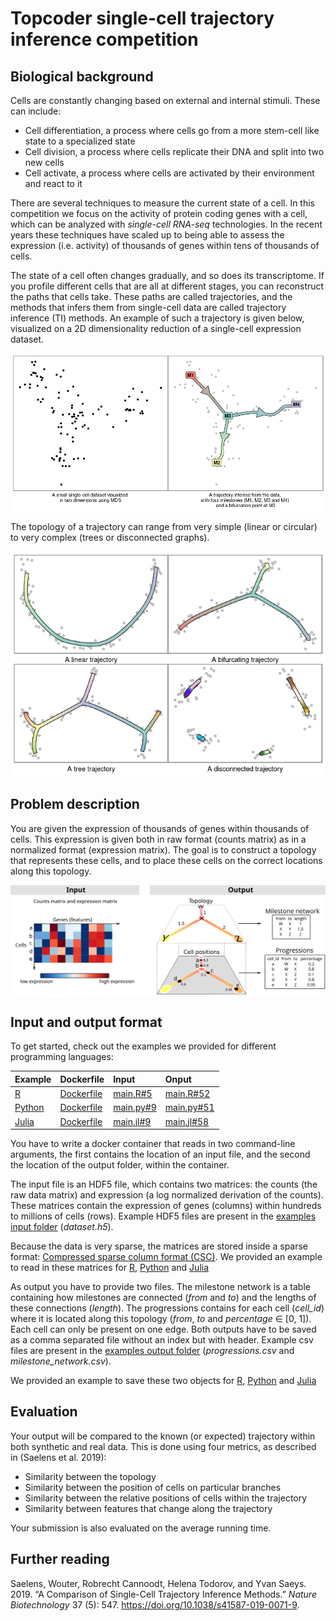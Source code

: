 Topcoder single-cell trajectory inference competition
================

## Biological background

Cells are constantly changing based on external and internal stimuli.
These can include:

  - Cell differentiation, a process where cells go from a more stem-cell
    like state to a specialized state
  - Cell division, a process where cells replicate their DNA and split
    into two new cells
  - Cell activate, a process where cells are activated by their
    environment and react to it

There are several techniques to measure the current state of a cell. In
this competition we focus on the activity of protein coding genes with a
cell, which can be analyzed with *single-cell RNA-seq* technologies. In
the recent years these techniques have scaled up to being able to assess
the expression (i.e. activity) of thousands of genes within tens of
thousands of cells.

The state of a cell often changes gradually, and so does its
transcriptome. If you profile different cells that are all at different
stages, you can reconstruct the paths that cells take. These paths are
called trajectories, and the methods that infers them from single-cell
data are called trajectory inference (TI) methods. An example of such a
trajectory is given below, visualized on a 2D dimensionality reduction
of a single-cell expression dataset.

![](description_files/figure-gfm/unnamed-chunk-2-1.png)<!-- -->

The topology of a trajectory can range from very simple (linear or
circular) to very complex (trees or disconnected graphs).

![](description_files/figure-gfm/unnamed-chunk-3-1.png)<!-- -->

## Problem description

You are given the expression of thousands of genes within thousands of
cells. This expression is given both in raw format (counts matrix) as in
a normalized format (expression matrix). The goal is to construct a
topology that represents these cells, and to place these cells on the
correct locations along this topology.

![](img/input_output.svg)

## Input and output format

To get started, check out the examples we provided for different
programming
languages:

| Example                                | Dockerfile                                            | Input                                                | Onput                                                  |
| :------------------------------------- | :---------------------------------------------------- | :--------------------------------------------------- | :----------------------------------------------------- |
| [R](../containers/methods/r)           | [Dockerfile](../containers/methods/r/Dockerfile)      | [main.R\#5](../containers/methods/r/main.R#5)        | [main.R\#52](../containers/methods/r/main.R#52)        |
| [Python](../containers/methods/python) | [Dockerfile](../containers/methods/python/Dockerfile) | [main.py\#9](../containers/methods/python/main.py#9) | [main.py\#51](../containers/methods/python/main.py#51) |
| [Julia](../containers/methods/julia)   | [Dockerfile](../containers/methods/julia/Dockerfile)  | [main.jl\#9](../containers/methods/julia/main.jl#9)  | [main.jl\#58](../containers/methods/julia/main.jl#58)  |

You have to write a docker container that reads in two command-line
arguments, the first contains the location of an input file, and the
second the location of the output folder, within the container.

The input file is an HDF5 file, which contains two matrices: the counts
(the raw data matrix) and expression (a log normalized derivation of the
counts). These matrices contain the expression of genes (columns) within
hundreds to millions of cells (rows). Example HDF5 files are present in
the [examples input folder](../examples/input) (*dataset.h5*).

Because the data is very sparse, the matrices are stored inside a sparse
format: [Compressed sparse column format
(CSC)](https://en.wikipedia.org/wiki/Sparse_matrix#Compressed_sparse_column_\(CSC_or_CCS\)).
We provided an example to read in these matrices for
[R](../containers/methods/r/main.R#5),
[Python](../containers/methods/python/main.py#9) and
[Julia](../containers/methods/julia/main.jl#9)

As output you have to provide two files. The milestone network is a
table containing how milestones are connected (*from* and *to*) and the
lengths of these connections (*length*). The progressions contains for
each cell (*cell\_id*) where it is located along this topology (*from*,
*to* and *percentage* ∈ \[0, 1\]). Each cell can only be present on one
edge. Both outputs have to be saved as a comma separated file without an
index but with header. Example csv files are present in the [examples
output folder](../examples/output) (*progressions.csv* and
*milestone\_network.csv*).

We provided an example to save these two objects for
[R](../containers/methods/r/main.R#5),
[Python](../containers/methods/python/main.py#9) and
[Julia](../containers/methods/julia/main.jl#9)

## Evaluation

Your output will be compared to the known (or expected) trajectory
within both synthetic and real data. This is done using four metrics, as
described in (Saelens et al. 2019):

  - Similarity between the topology
  - Similarity between the position of cells on particular branches
  - Similarity between the relative positions of cells within the
    trajectory
  - Similarity between features that change along the trajectory

Your submission is also evaluated on the average running time.

## Further reading

<div id="refs" class="references">

<div id="ref-Saelens_Cannoodt_Todorov_Saeys_2019">

Saelens, Wouter, Robrecht Cannoodt, Helena Todorov, and Yvan Saeys.
2019. “A Comparison of Single-Cell Trajectory Inference Methods.”
*Nature Biotechnology* 37 (5): 547.
<https://doi.org/10.1038/s41587-019-0071-9>.

</div>

</div>

